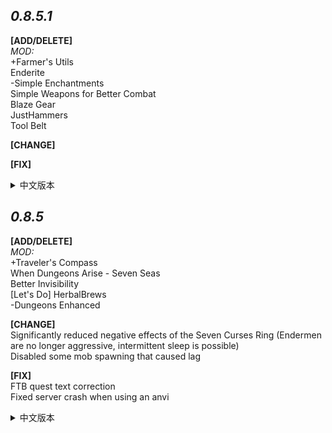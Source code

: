 ***0.8.5.1***
---
**[ADD/DELETE]**  
*MOD:*  
+Farmer's Utils    
Enderite  
-Simple Enchantments  
Simple Weapons for Better Combat  
Blaze Gear  
JustHammers  
Tool Belt

**[CHANGE]**  


**[FIX]**  

<details>
<summary>中文版本</summary>
  
**[添加/删除]**  
*MOD:*  
+   
-Simple Enchantments  
Simple Weapons for Better Combat  
Blaze Gear

**[改变]**  
调整部分大型结构的生成率  
略微降低大部分情况下的怪物生成率

**[修复]**  

</details>



***0.8.5***
---
**[ADD/DELETE]**  
*MOD:*  
+Traveler's Compass  
When Dungeons Arise - Seven Seas  
Better Invisibility  
[Let's Do] HerbalBrews  
-Dungeons Enhanced

**[CHANGE]**  
Significantly reduced negative effects of the Seven Curses Ring (Endermen are no longer aggressive, intermittent sleep is possible)  
Disabled some mob spawning that caused lag

**[FIX]**  
FTB quest text correction  
Fixed server crash when using an anvi
<details>
<summary>中文版本</summary>
  
**[添加/删除]**  
*MOD:*  
+Traveler's Compass   
When Dungeons Arise - Seven Seas  
Better Invisibility  
[Let's Do] HerbalBrews  
-Dungeons Enhanced

**[改变]**  
七咒之戒的负面效果大幅度下调(末影人不再具有攻击性,可以间歇性睡觉)  
禁用了部分导致卡顿的生物生成

**[修复]**  
FTB任务文本更正  
修复服务端使用铁砧崩溃
</details>

